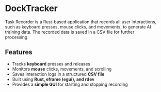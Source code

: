 # DockTracker

Task Recorder is a Rust-based application that records all user interactions, such as keyboard presses, mouse clicks, and movements, to generate AI training data. The recorded data is saved in a CSV file for further processing.

## Features
- Tracks **keyboard** presses and releases
- Monitors **mouse** clicks, movements, and scrolling
- Saves interaction logs in a structured **CSV file**
- Built using **Rust, eframe (egui), and rdev**
- Provides a **simple GUI** for starting and stopping recording

